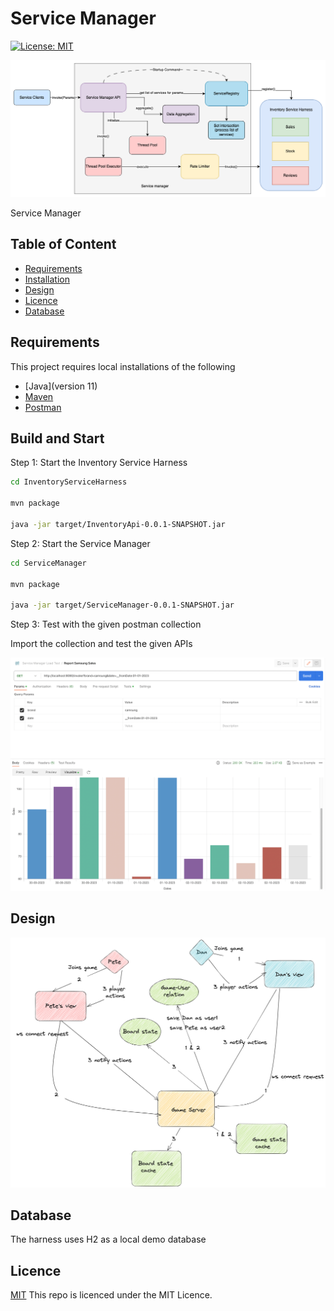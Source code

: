 # Service Manager

[![License: MIT](https://img.shields.io/badge/License-MIT-green.svg)](https://opensource.org/licenses/MIT)

![cover](https://github.com/deepakrkris/samplespring/blob/main/docs/ServiceManagerUsecase.png?raw=true)

Service Manager

## Table of Content

- [Requirements](#Requirements)
- [Installation](#installation)
- [Design](#Design)
- [Licence](#Licence)
- [Database](#Database)

## Requirements

This project requires local installations of the following

- [Java](version 11)
- [Maven](https://maven.apache.org/install.html)
- [Postman](https://www.postman.com/home)

## Build and Start

Step 1: Start the Inventory Service Harness

```bash
cd InventoryServiceHarness

mvn package

java -jar target/InventoryApi-0.0.1-SNAPSHOT.jar
```

Step 2: Start the Service Manager

```bash
cd ServiceManager

mvn package

java -jar target/ServiceManager-0.0.1-SNAPSHOT.jar
```

Step 3: Test with the given postman collection

Import the collection and test the given APIs

![PostmanTest](https://github.com/deepakrkris/samplespring/blob/main/docs/Postman_Test.png?raw=true)

## Design

![Design](https://github.com/deepakrkris/UI_workout/blob/main/day02/05_connect4/Connect4_components.excalidraw.png?raw=true)

## Database

The harness uses H2 as a local demo database

## Licence

[MIT](/LICENCE)
This repo is licenced under the MIT Licence.
